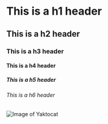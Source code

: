 # This is a h1 header 
## This is a h2 header 
### This is a h3 header
#### This is a h4 header 
##### This is a h5 header 
###### This is a h6 header 

![Image of Yaktocat](https://octodex.github.com/images/yaktocat.png)
